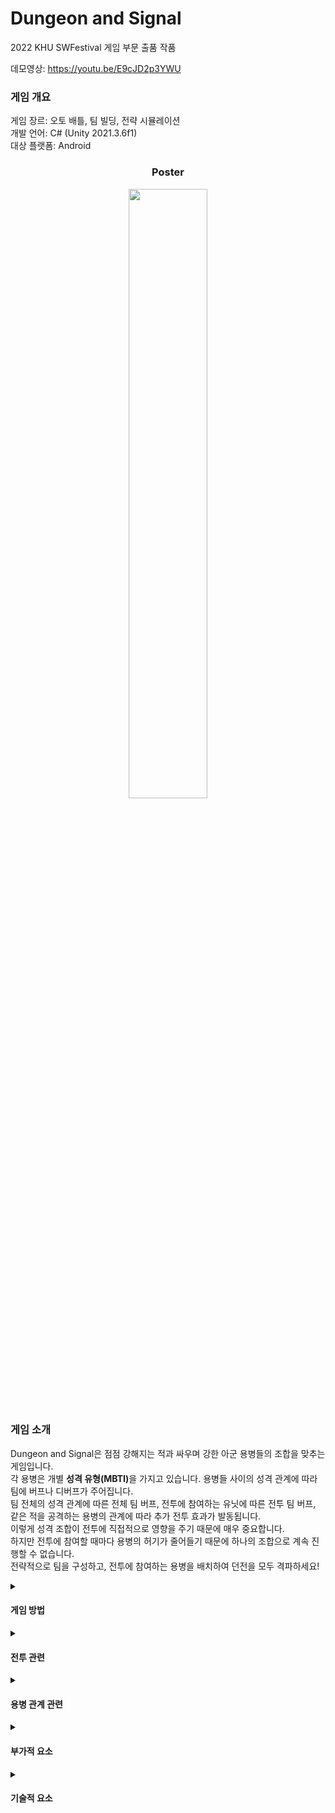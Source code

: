 # Dungeon and Signal
2022 KHU SWFestival 게임 부문 출품 작품   
   
데모영상: https://youtu.be/E9cJD2p3YWU

### 게임 개요
게임 장르: 오토 배틀, 팀 빌딩, 전략 시뮬레이션   
개발 언어: C# (Unity 2021.3.6f1)   
대상 플랫폼: Android   


<h3> <p align="center">Poster </p></h3>

<p align="center">
<img src="https://user-images.githubusercontent.com/99636089/202706444-ad42af45-a181-4e84-9f29-e99c4dc2014b.png" width = "50%" height="50%"></p>

### 게임 소개
Dungeon and Signal은 점점 강해지는 적과 싸우며 강한 아군 용병들의 조합을 맞추는 게임입니다.   
각 용병은 개별 <b>성격 유형(MBTI)</b>을 가지고 있습니다. 용병들 사이의 성격 관계에 따라 팀에 버프나 디버프가 주어집니다.    
팀 전체의 성격 관계에 따른 전체 팀 버프, 전투에 참여하는 유닛에 따른 전투 팀 버프, 같은 적을 공격하는 용병의 관계에 따라 추가 전투 효과가 발동됩니다.   
이렇게 성격 조합이 전투에 직접적으로 영향을 주기 때문에 매우 중요합니다.   
하지만 전투에 참여할 때마다 용병의 허기가 줄어들기 때문에 하나의 조합으로 계속 진행할 수 없습니다.   
전략적으로 팀을 구성하고, 전투에 참여하는 용병을 배치하여 던전을 모두 격파하세요!   



<details>
<summary><h4>게임 방법</h4></summary>
게임 시작시 원하는 용병을 선택하고, 본인 이름과 MBTI를 입력한다.   

맵에서 이동할 위치를 선택한다.   

맵은 총 3스테이지로 구성되어있으며, 점점 강한 적을 상대하여야 한다.   
<p align="center">
<h3> 해골 도시 > 죽음의 도시 > 고대 도시   </h3>
각 스테이지 보스    
<img src="https://user-images.githubusercontent.com/99636089/203457524-cfbdf4d9-cd0d-47fa-845d-8a3ad00b1155.png" width = "10%" height="10%">

<img src="https://user-images.githubusercontent.com/99636089/203457555-ce0d3f89-4f19-4ab7-a747-d78773b8a2d9.png" width = "10%" height="10%">

<img src="https://user-images.githubusercontent.com/99636089/203457580-312ac5b3-3100-4f66-bfcc-0e559d643e8a.png" width = "10%" height="10%">

 </p>

맵의 장소는 총 5가지로 구분된다.
- 숲 지역   
![image](https://user-images.githubusercontent.com/99636089/203456659-16caf1d3-7214-4a6f-80d9-f016c286fe29.png)   
   일반 적이 출현한다.   
   
- 동굴 지역   
![image](https://user-images.githubusercontent.com/99636089/203456700-9502ac6b-564f-4623-b3a3-6a9e8a4a0c7c.png)   
   강한 적이 출현한다.   

- 이벤트 지역   
![image](https://user-images.githubusercontent.com/99636089/203456677-ff966a34-8c04-483a-b188-1ab06d31e4f3.png)   
   장비 사거나 아군을 회복시키는 것과 같은 이벤트 발생한다.   
   질문 이벤트의 경우, 대답과 아군 MBTI에 따라 능력치가 변화한다.   

- 마을 지역   
![image](https://user-images.githubusercontent.com/99636089/203456785-1aab9837-5742-464b-8912-a055ea876bb0.png)   
   상점, 여관, 길드가 존재한다.    
   - 상점에서는 돈을 지불하고 장비를 살 수 있다.   
   - 여관에서는 돈을 지불하고 아군 용병의 허기를 채우거나, 체력을 회복시킬 수 있다.   
   - 길드에서는 돈을 지불하고 새로운 용병을 고요할 수 있다.   

<img src="[https://user-images.githubusercontent.com/99636089/203460789-83bb1d65-22ff-4ffb-a34b-4663fb8aef98.png]" width = "30%" height="30%">   
   
   <b>☆전투 중 소모되는 허기와 체력은 마을에서만 회복할 수 있음☆</b>   

- 보스 지역   
![image](https://user-images.githubusercontent.com/99636089/203456824-2a9ce976-438f-4fa0-a947-b674e0928d22.png)   
   매 스테이지 마지막에는 보스 지역이 존재하며, 해당 지역을 클리어해야만 다음 스테이지로 넘어갈 수 있다.   
</details>

<details>
<summary><h4>전투 관련</h4></summary>

전투 지역에 들어갈 경우, 전투 준비 > 전투 > 전투 결과 순으로 진행이 된다.   
1. 전투 준비 단계   
   적 유닛을 보고, 전략적으로 아군 용병을 배치해야 한다.   
   이때 배치하는 용병의 MBTI에 따라 적용되는 팀 효과가 달라진다.   
   전투에 참여하는 용병들은 10의 허기가 소모된다.   
   ![image](https://user-images.githubusercontent.com/99636089/203458320-7fa1840b-d867-4309-8e8a-9d034af467d6.png)   

   
2. 전투 단계      
   전투 시작 버튼을 누를 경우, 전투가 시작된다.   
   전투는 자동으로 진행되며, 각 캐릭터 들은 마나가 가득찰 경우 고유의 스킬을 사용한다.   
   MBTI 관계에 따라 같은 적을 공격할 경우, 추가 공격이 적용되는 것과 같은 버프가 적용된다.   
   ![image](https://user-images.githubusercontent.com/99636089/203458381-ca6ccb68-d315-46be-a78b-cb90e756c5ca.png)  
   
3. 전투 결과 단계      
   모든 적을 처치하거나 아군 용병이 전멸당하면, 전투가 종료된다.    
   모든 적을 처치할 경우, 처치한 적에 따라 돈이 주어진다.   
   모든 아군이 처치당할 경우, 해당 지역을 다시 도전해야 하며, 더 이상 싸울 용병이 없을 경우 게임이 종료된다.   
   ![image](https://user-images.githubusercontent.com/99636089/203456643-ea661857-1c33-4fe8-9141-3f64d81271da.png)   

   전투에서 잃은 체력은 유지된다.    

</details>

<details>
<summary><h4>용병 관계 관련</h4></summary> 
용병은 매 게임마다 MBTI가 정해진다.    
MBTI는 다음과 같이 3가지 요소에 적용된다.   

1. 팀 관계 랭크   

![image](https://user-images.githubusercontent.com/99636089/203456308-e3810b84-f911-4c2b-a789-e68e64e373e7.png)   

용병 사이 관계를 아래 시너지 표에 따라 팀 랭크 포인트가 정해진다.   

![image](https://user-images.githubusercontent.com/99636089/203456395-49b0de9f-a90b-4bdc-8291-2602a2ccf875.png)   

팀 랭크에 따라 전투 시 다음과 같은 추가 효과가 부여된다.   

![image](https://user-images.githubusercontent.com/99636089/203456452-c4817afa-6125-4eef-bde1-e7766b1bcc6c.png)   


2. 전투 팀 효과   
![image](https://user-images.githubusercontent.com/99636089/203456864-30efc168-ba3a-438e-bdd8-da4f167e9bad.png)   
해당 전투에 참여하는 용병에 따라 적용되는 팀 버프가 변화한다.   

3. 전투 시너지   
전투에서 관계가 좋은/나쁜 용병끼리 같은 적을 공격할 경우, 시너지 효과가 발동한다.    
![image](https://user-images.githubusercontent.com/99636089/203456578-d6de58cb-c259-4e49-9ecd-3a1008bb11b3.png)   


</details>

<details>
<summary><h4>부가적 요소</h4> </summary>

<h5> 장비 </h5>   
   
![image](https://user-images.githubusercontent.com/99636089/203458833-d789a8e2-cc31-45ad-814e-822f7e1d9b08.png)   
   
마을, 전투, 이벤트 등을 통해 장비를 구매하거나 얻을 수 있다.    
같은 등급의 같은 장비 두 개를 합쳐 다음 등급의 장비로 강화할 수 있으며, 그에 따른 효과가 증가한다.   
   
</details>

<details>
<summary><h4>기술적 요소</h4></summary>
1. [BT구현] 유니티에서 효율적인 전투 AI 구현을 위한, Behavior Tree 기능 구현.
<p align="center">
<img src="https://user-images.githubusercontent.com/99636089/202720097-54eb088f-2713-45e7-b23a-31a2e835be27.png"> </p>

2. [전투 시스템] 전투 맵의 경우 노드 단위로 구분하여, 가까운 적 탐색, 이동, 전투 시스템 구현.
<p align="center">
<img src="https://user-images.githubusercontent.com/99636089/202709877-f14688b1-0fe0-486c-978a-21342bd0b362.gif" width = "50%" height="50%"></p>

3. [절차적 맵 생성] 새 게임 시작 혹은 다음 스테이지로 넘어갈 경우, 알고리즘에 따라 절차적 지도 생성.
<img src="https://user-images.githubusercontent.com/99636089/202722466-7c79d658-bb43-4a8d-a408-7b6e9a5f9314.png">
<img src="https://user-images.githubusercontent.com/99636089/202722473-dd9c8c9c-4343-4184-ba10-50b591884dec.png">

이에 대해서는 기획에 따라 유동적으로 수정할 수 있게 시스템 구현.
![image](https://user-images.githubusercontent.com/99636089/203458964-341d9514-25a4-4cc5-9aff-5a255afb0d2a.png)   

4. 데이터 세이브&로드
현재 아군에 대한 체력, 허기, 장비와 같은 정보와 현재 클리어 스테이지 현재 맵의 형태 등을 모두 데이터로 저장함.
이어하기를 할 경우 해당 정보를 받아와 이어서 진행할 수 있음.
   
5. 로그 시스템   
전투 시 발생하는 스킬이나 적 처치와 같은 기록은 전투 중 로그로 기록됨.   
![image](https://user-images.githubusercontent.com/99636089/203457335-c5b5237e-c71e-4fef-b2e7-3dbd2df91f48.png)   


</details>

